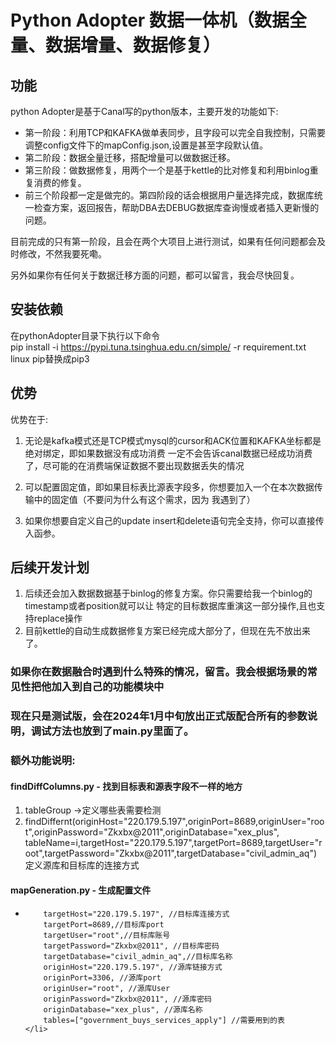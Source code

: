 # Python Adopter 数据一体机（数据全量、数据增量、数据修复）

## 功能
python Adopter是基于Canal写的python版本，主要开发的功能如下:
<ul>
    <li>第一阶段：利用TCP和KAFKA做单表同步，且字段可以完全自我控制，只需要调整config文件下的mapConfig.json,设置是甚至字段默认值。</li>
    <li>第二阶段：数据全量迁移，搭配增量可以做数据迁移。</li>
    <li>第三阶段：做数据修复，用两个一个是基于kettle的比对修复和利用binlog重复消费的修复。</li>
    <li>前三个阶段都一定是做完的。第四阶段的话会根据用户量选择完成，数据库统一检查方案，返回报告，帮助DBA去DEBUG数据库查询慢或者插入更新慢的问题。</li>
</ul>
<p>
目前完成的只有第一阶段，且会在两个大项目上进行测试，如果有任何问题都会及时修改，不然我要死嘞。
</p>
<p>
另外如果你有任何关于数据迁移方面的问题，都可以留言，我会尽快回复。
</p>

## 安装依赖
在pythonAdopter目录下执行以下命令<br/>
pip install -i https://pypi.tuna.tsinghua.edu.cn/simple/ -r requirement.txt<br/>
linux pip替换成pip3
## 优势

优势在于:
<ol>
    <li>
        <p>无论是kafka模式还是TCP模式mysql的cursor和ACK位置和KAFKA坐标都是绝对绑定，即如果数据没有成功消费
    一定不会告诉canal数据已经成功消费了，尽可能的在消费端保证数据不要出现数据丢失的情况</p>
    </li>
    <li>
        <p>
            可以配置固定值，即如果目标表比源表字段多，你想要加入一个在本次数据传输中的固定值（不要问为什么有这个需求，因为
        我遇到了）
        </p>
    </li>
    <li>
        <p>如果你想要自定义自己的update insert和delete语句完全支持，你可以直接传入函参。</p>
    </li>
</ol>

## 后续开发计划

<ol>
    <li>后续还会加入数据数据基于binlog的修复方案。你只需要给我一个binlog的timestamp或者position就可以让
    特定的目标数据库重演这一部分操作,且也支持replace操作
    </li>
    <li>
    目前kettle的自动生成数据修复方案已经完成大部分了，但现在先不放出来了。
    </li>
</ol>

### 如果你在数据融合时遇到什么特殊的情况，留言。我会根据场景的常见性把他加入到自己的功能模块中

### 现在只是测试版，会在2024年1月中旬放出正式版配合所有的参数说明，调试方法也放到了main.py里面了。
### 额外功能说明:
#### findDiffColumns.py - 找到目标表和源表字段不一样的地方
<ol>
    <li>
    tableGroup ->定义哪些表需要检测
    </li>
    <li>
findDiffernt(originHost="220.179.5.197",originPort=8689,originUser="root",originPassword="Zkxbx@2011",originDatabase="xex_plus",
                 tableName=i,targetHost="220.179.5.197",targetPort=8689,targetUser="root",targetPassword="Zkxbx@2011",targetDatabase="civil_admin_aq")
    定义源库和目标库的连接方式
    </li>
</ol>

#### mapGeneration.py - 生成配置文件
<ul>
    <li>
        
        targetHost="220.179.5.197", //目标库连接方式
        targetPort=8689,//目标库port
        targetUser="root",//目标库账号
        targetPassword="Zkxbx@2011", //目标库密码
        targetDatabase="civil_admin_aq",//目标库名称
        originHost="220.179.5.197", //源库链接方式
        originPort=3306, //源库port
        originUser="root", //源库User
        originPassword="Zkxbx@2011", //源库密码
        originDatabase="xex_plus", //源库名称
        tables=["government_buys_services_apply"] //需要用到的表
    </li>
</ul>
